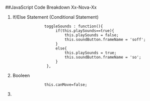 ##JavaScript Code Breakdown Xx-Nova-Xx

1. If/Else Statement (Conditional Statement)

                     toggleSounds : function(){
                          if(this.playSounds==true){
                              this.playSounds = false;
                              this.soundButton.frameName = 'soff';
                          }
                          else{
                              this.playSounds = true;
                              this.soundButton.frameName = 'so';
                          }
                      },


2. Booleen

                     this.canMove=false;
                     
3. 
